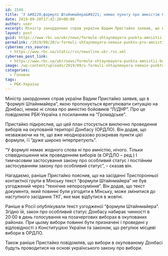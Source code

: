 ```yaml
---
id: 1549
title: 'У &#8220;формулі Штайнмайера&#8221; немає пункту про амністію бойовиків, &#8211; Пристайко'
date: 2019-09-20T17:42:20+00:00
author: user
excerpt: Міністр закордонних справ україни Вадим Пристайко заявив, що в "формулі Штайнмайера", якою пропонується врегулювати ситуацію на Донбасі, немає ні слова про...
layout: post
guid: https://www.rbc.ua/ukr/news/formule-shtaynmayera-punkta-amnistii-boevikov-1569001107.html
permalink: /2019/09/20/u-formuli-shtaynmayera-nemaie-punktu-pro-amnistiiu-boyovykiv-prystayko/
cyberseo_rss_source:
  - https://www.rbc.ua/static/rss/newsline.ukr.rss.xml
cyberseo_post_link:
  - https://www.rbc.ua/ukr/news/formule-shtaynmayera-punkta-amnistii-boevikov-1569001107.html
image: /wp-content/uploads/2019/09/u-formuli-shtaynmayera-nemaie-punktu-pro-amnistiiu-boyovykiv-prystayko.jpg
categories:
  - Головне
tags:
  - РБК-Україна
---
```

Міністр закордонних справ україни Вадим Пристайко заявив, що в &#8220;формулі Штайнмайера&#8221;, якою пропонується врегулювати ситуацію на Донбасі, немає ні слова про амністію бойовиків &#8220;Л/ДНР&#8221;. Про це повідомляє РБК-Україна з посиланням на &#8220;Громадське&#8221;.

Пристайко підкреслив, що цей план стосується виключно проведення виборів на окупованій території Донбасу (ОРДЛО). Він додав, що незважаючи на те, що вже неодноразово розкривав пункти цієї формули, її &#8220;дуже широко інтерпретують&#8221;.

&#8220;У формулі немає жодного слова ні про амністію, нічого. Тільки співвідношення між проведенням виборів (в ОРДЛО &#8211; ред.) І тимчасовим застосування закону про особливий статус і постійним застосуванням закону про особливий статус&#8221;, &#8211; сказав він.

Нагадаємо, раніше Пристайко пояснив, що на засіданні Тристоронньої контактної групи в Мінську текст &#8220;формули Штайнмайера&#8221; не був узгоджений через &#8220;технічне непорозуміння&#8221;. Він додав, що текст документа, який повинні були узгодити в Мінську, може змінитися до наступного засідання ТКГ, яке має відбутися в жовтні.

Раніше в Росії опублікували текст узгодженої &#8220;формули Штайнмайера&#8221;. Згідно їй, закон про особливий статус Донбасу набирає чинності в 20:00 в день голосування на позачергових виборах в окупованих районах. При цьому вибори повинні бути призначені і проведені у відповідності з Конституцією України та законом, що регулює місцеві вибори в ОРДЛО.

Також раніше Пристайко повідомляв, що вибори в окупованому Донбасі будуть проводитися на основі українського закону про вибори.